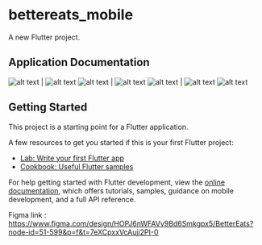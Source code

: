 # bettereats_mobile
A new Flutter project.

## Application Documentation
![alt text](https://github.com/myuda21/bettereats_mobile/blob/main/assets/documentation/Screenshot%202025-03-16%20205356.png?raw=true) | ![alt text](https://github.com/myuda21/bettereats_mobile/blob/main/assets/documentation/Screenshot%202025-03-16%20205525.png?raw=true)
![alt text](https://github.com/myuda21/bettereats_mobile/blob/main/assets/documentation/Screenshot%202025-03-16%20205556.png?raw=true) | ![alt text](https://github.com/myuda21/bettereats_mobile/blob/main/assets/documentation/Screenshot%202025-03-16%20205614.png?raw=true)
![alt text](https://github.com/myuda21/bettereats_mobile/blob/main/assets/documentation/Screenshot%202025-03-16%20205807.png?raw=true) | ![alt text](https://github.com/myuda21/bettereats_mobile/blob/main/assets/documentation/Screenshot%202025-03-16%20210018.png?raw=true)
![alt text](https://github.com/myuda21/bettereats_mobile/blob/main/assets/documentation/Screenshot%202025-03-16%20210109.png?raw=true)

## Getting Started

This project is a starting point for a Flutter application.

A few resources to get you started if this is your first Flutter project:

- [Lab: Write your first Flutter app](https://docs.flutter.dev/get-started/codelab)
- [Cookbook: Useful Flutter samples](https://docs.flutter.dev/cookbook)

For help getting started with Flutter development, view the
[online documentation](https://docs.flutter.dev/), which offers tutorials,
samples, guidance on mobile development, and a full API reference.

Figma link : https://www.figma.com/design/HOPJ6nWFAVv9Bd6Smkgpx5/BetterEats?node-id=51-599&p=f&t=7eXCpxxVcAujj2PI-0
